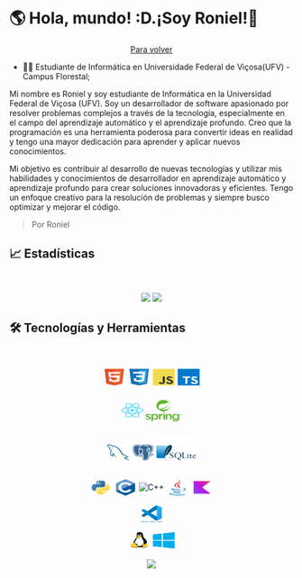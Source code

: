 # 🌎 **Hola, mundo!** **:D**.**¡Soy Roniel!**👋

  <p align="center"><a href="https://github.com/RonielNunes">Para volver<a/><p/>
 


- 👨‍💻 Estudiante de Informática en Universidade Federal de Viçosa(UFV) - Campus Florestal;


Mi nombre es Roniel y soy estudiante de Informática en la Universidad Federal de Viçosa (UFV). Soy un desarrollador de software apasionado por resolver problemas complejos a través de la tecnología, especialmente en el campo del aprendizaje automático y el aprendizaje profundo. Creo que la programación es una herramienta poderosa para convertir ideas en realidad y tengo una mayor dedicación para aprender y aplicar nuevos conocimientos.

Mi objetivo es contribuir al desarrollo de nuevas tecnologías y utilizar mis habilidades y conocimientos de desarrollador en aprendizaje automático y aprendizaje profundo para crear soluciones innovadoras y eficientes. Tengo un enfoque creativo para la resolución de problemas y siempre busco optimizar y mejorar el código.

> Por Roniel

## 📈 **Estadísticas**

<div align="center">
  
  <br>
  
  <a href="https://github.com/RonielNunes"></a>
  
  <img height="180em" src="https://github-readme-stats.vercel.app/api?username=RonielNunes&show_icons=true&theme=tokyonight&include_all_commits=true&count_private=true"/>
  
  <img height="180em" src="https://github-readme-stats.vercel.app/api/top-langs/?username=RonielNunes&layout=compact&langs_count=7&theme=tokyonight"/>
  
</div>

<!--Icones : https://github.com/devicons/devicon/tree/master/icons-->

## 🛠 **Tecnologías y Herramientas**  
<div align="center" style="display: inline_block">
  <br>
  <br>
  
  <img align="center" alt="HTML" height="30" width="40" src="https://raw.githubusercontent.com/devicons/devicon/master/icons/html5/html5-original.svg">
  <img align="center" alt="CSS" height="30" width="40" src="https://raw.githubusercontent.com/devicons/devicon/master/icons/css3/css3-original.svg">
  <img align="center" alt="Js" height="30" width="40" src="https://raw.githubusercontent.com/devicons/devicon/master/icons/javascript/javascript-original.svg">
  <img align="center" alt="Ts" height="30" width="40" src="https://raw.githubusercontent.com/devicons/devicon/master/icons/typescript/typescript-original.svg">
  
  <br>
  <br>
  
  <img align="center" alt="React" height="30" width="40" src="https://raw.githubusercontent.com/devicons/devicon/master/icons/react/react-original.svg">
  <img align="center" alt="Spring boot" height="55" width="65" src="https://raw.githubusercontent.com/devicons/devicon/master/icons/spring/spring-original-wordmark.svg">
  
  <br>
  <br>

  <img align="center" alt="MySQL" height="30" width="40" src="https://raw.githubusercontent.com/devicons/devicon/master/icons/mysql/mysql-original.svg">
  <img align="center" alt="PostgreSQL" height="30" width="40" src="https://raw.githubusercontent.com/devicons/devicon/master/icons/postgresql/postgresql-plain.svg">
  <img align="center" alt="sqLite" height="60" width="70" src="https://raw.githubusercontent.com/devicons/devicon/master/icons/sqlite/sqlite-original-wordmark.svg">
  
  <br>
  <br>

  <img align="center" alt="Python" height="30" width="40" src="https://raw.githubusercontent.com/devicons/devicon/master/icons/python/python-original.svg">
  <img align="center" alt="C" height="30" width="40" src="https://raw.githubusercontent.com/devicons/devicon/master/icons/c/c-original.svg">  
  <img align="center" alt="C++" height="30" width="40" src="https://img.shields.io/badge/-c++-00599C?logo=c++&logoColor=white&style=for-the-badge">  
  <img align="center" alt="Java" height="30" width="40" src="https://raw.githubusercontent.com/devicons/devicon/master/icons/java/java-original.svg">
  <img align="center" alt="Kotlin" height="30" width="40" src="https://raw.githubusercontent.com/devicons/devicon/master/icons/kotlin/kotlin-original.svg">
 
  <br>
  <br>
  
  <img align="center" alt="vscode" height="30" width="40" src="https://raw.githubusercontent.com/devicons/devicon/master/icons/vscode/vscode-original-wordmark.svg">
  
  <br>
  <br>
  
  <img align="center" alt="linux" height="30" width="40" src="https://raw.githubusercontent.com/devicons/devicon/master/icons/linux/linux-original.svg">
  <img align="center" alt="Windows" height="30" width="40" src="https://raw.githubusercontent.com/devicons/devicon/master/icons/windows8/windows8-original.svg">

   <br>
   <br>
  
  <!--  ![](https://komarev.com/ghpvc/?username=your-github-username&style=flat-square) --> 
  <!--  https://github.com/antonkomarev/github-profile-views-counter -->
  <img align="center" src="https://komarev.com/ghpvc/?username=RonielNunes&style=for-the-badge&color=4b6da7">

  
</div>
